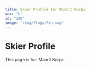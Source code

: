 ```yaml
---
title: Skier Profile for Maarit Korpi
sex: "L"
id: "220"
image: "/img/flags/fin.svg" 
---
```


# Skier Profile

This page is for: Maarit Korpi.
    